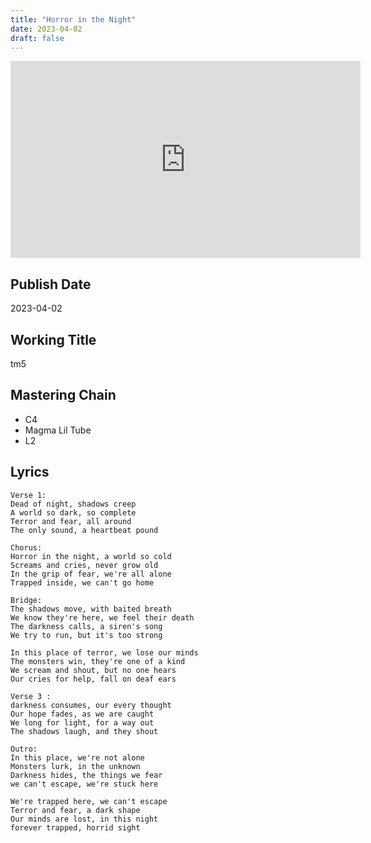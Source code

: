 ```yaml
---
title: "Horror in the Night"
date: 2023-04-02
draft: false
---
```


<iframe width="560" height="315" src="https://www.youtube.com/embed/l1-d0qT4dOI?si=HaKLH8i754P-VZaP" title="YouTube video player" frameborder="0" allow="accelerometer; autoplay; clipboard-write; encrypted-media; gyroscope; picture-in-picture; web-share" allowfullscreen></iframe>

## Publish Date

2023-04-02

## Working Title

tm5

## Mastering Chain

- C4
- Magma Lil Tube
- L2

## Lyrics

```
Verse 1:
Dead of night, shadows creep
A world so dark, so complete
Terror and fear, all around
The only sound, a heartbeat pound

Chorus:
Horror in the night, a world so cold
Screams and cries, never grow old
In the grip of fear, we're all alone
Trapped inside, we can't go home

Bridge:
The shadows move, with baited breath
We know they're here, we feel their death
The darkness calls, a siren's song
We try to run, but it's too strong

In this place of terror, we lose our minds
The monsters win, they're one of a kind
We scream and shout, but no one hears
Our cries for help, fall on deaf ears

Verse 3 :
darkness consumes, our every thought
Our hope fades, as we are caught
We long for light, for a way out
The shadows laugh, and they shout

Outro:
In this place, we're not alone
Monsters lurk, in the unknown
Darkness hides, the things we fear
we can't escape, we're stuck here

We're trapped here, we can't escape
Terror and fear, a dark shape
Our minds are lost, in this night
forever trapped, horrid sight
```